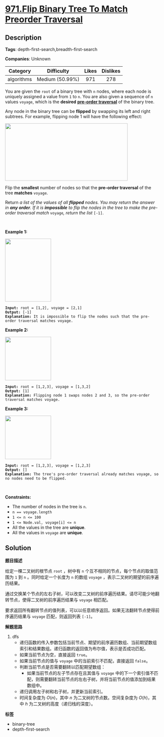 # [971.Flip Binary Tree To Match Preorder Traversal](https://leetcode.com/problems/flip-binary-tree-to-match-preorder-traversal/description/)

## Description

**Tags**: depth-first-search,breadth-first-search

**Companies**: Unknown

|  Category  |   Difficulty    | Likes | Dislikes |
| :--------: | :-------------: | :---: | :------: |
| algorithms | Medium (50.99%) |  971  |   278    |

<p>You are given the <code>root</code> of a binary tree with <code>n</code> nodes, where each node is uniquely assigned a value from <code>1</code> to <code>n</code>. You are also given a sequence of <code>n</code> values <code>voyage</code>, which is the <strong>desired</strong> <a href="https://en.wikipedia.org/wiki/Tree_traversal#Pre-order" target="_blank"><strong>pre-order traversal</strong></a> of the binary tree.</p>
<p>Any node in the binary tree can be <strong>flipped</strong> by swapping its left and right subtrees. For example, flipping node 1 will have the following effect:</p>
<img alt="" src="https://assets.leetcode.com/uploads/2021/02/15/fliptree.jpg" style="width: 400px; height: 187px;" />
<p>Flip the <strong>smallest</strong> number of nodes so that the <strong>pre-order traversal</strong> of the tree <strong>matches</strong> <code>voyage</code>.</p>
<p>Return <em>a list of the values of all <strong>flipped</strong> nodes. You may return the answer in <strong>any order</strong>. If it is <strong>impossible</strong> to flip the nodes in the tree to make the pre-order traversal match </em><code>voyage</code><em>, return the list </em><code>[-1]</code>.</p>
<p>&nbsp;</p>
<p><strong class="example">Example 1:</strong></p>
<img alt="" src="https://assets.leetcode.com/uploads/2019/01/02/1219-01.png" style="width: 150px; height: 205px;" />
<pre><code><strong>Input:</strong> root = [1,2], voyage = [2,1]
<strong>Output:</strong> [-1]
<strong>Explanation:</strong> It is impossible to flip the nodes such that the pre-order traversal matches voyage.</code></pre>
<p><strong class="example">Example 2:</strong></p>
<img alt="" src="https://assets.leetcode.com/uploads/2019/01/02/1219-02.png" style="width: 150px; height: 142px;" />
<pre><code><strong>Input:</strong> root = [1,2,3], voyage = [1,3,2]
<strong>Output:</strong> [1]
<strong>Explanation:</strong> Flipping node 1 swaps nodes 2 and 3, so the pre-order traversal matches voyage.</code></pre>
<p><strong class="example">Example 3:</strong></p>
<img alt="" src="https://assets.leetcode.com/uploads/2019/01/02/1219-02.png" style="width: 150px; height: 142px;" />
<pre><code><strong>Input:</strong> root = [1,2,3], voyage = [1,2,3]
<strong>Output:</strong> []
<strong>Explanation:</strong> The tree&#39;s pre-order traversal already matches voyage, so no nodes need to be flipped.</code></pre>
<p>&nbsp;</p>
<p><strong>Constraints:</strong></p>
<ul>
  <li>The number of nodes in the tree is <code>n</code>.</li>
  <li><code>n == voyage.length</code></li>
  <li><code>1 &lt;= n &lt;= 100</code></li>
  <li><code>1 &lt;= Node.val, voyage[i] &lt;= n</code></li>
  <li>All the values in the tree are <strong>unique</strong>.</li>
  <li>All the values in <code>voyage</code> are <strong>unique</strong>.</li>
</ul>

## Solution

**题目描述**

给定一棵二叉树的根节点 `root` ，树中有 `n` 个互不相同的节点，每个节点的取值范围为 `1` 到 `n` 。同时给定一个长度为 `n` 的数组 `voyage` ，表示二叉树的期望的前序遍历结果。

通过交换某个节点的左右子树，可以改变二叉树的前序遍历结果。请尽可能少地翻转节点，使得二叉树的前序遍历结果与 `voyage` 相匹配。

要求返回所有翻转节点的值列表，可以以任意顺序返回。如果无法翻转节点使得前序遍历结果与 `voyage` 匹配，则返回列表 `[-1]`。

**解题思路**

1. dfs
   - 递归函数的传入参数包括当前节点、期望的前序遍历数组、当前期望数组索引和结果数组。递归函数的返回值为布尔值，表示是否成功匹配。
   - 如果当前节点为空，直接返回 `true`。
   - 如果当前节点的值与 `voyage` 中的当前索引不匹配，直接返回 `false`。
   - 判断当前节点是否需要翻转以匹配期望数组：
     - 如果当前节点的左子节点存在且其值与 `voyage` 中的下一个索引值不匹配，则需要翻转当前节点的左右子树，并将当前节点的值添加到结果数组中。
   - 递归调用左子树和右子树，并更新当前索引。
   - 时间复杂度为 $O(n)$，其中 $n$ 为二叉树的节点数。空间复杂度为 $O(h)$，其中 $h$ 为二叉树的高度（递归栈的深度）。

**标签**

- binary-tree
- depth-first-search
